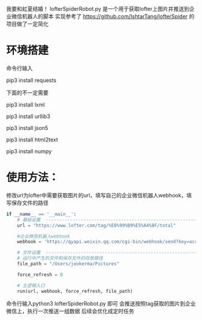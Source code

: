 我要和虹夏结婚！
lofterSpiderRobot.py 是一个用于获取lofter上图片并推送到企业微信机器人的脚本
实现参考了 https://github.com/IshtarTang/lofterSpider 的项目做了一定简化

# 环境搭建
命令行输入

pip3 install requests

下面的不一定需要

pip3 install lxml

pip3 install urllib3

pip3 install json5

pip3 install html2text

pip3 install numpy

# 使用方法：
修改url为lofter中需要获取图片的url，填写自己的企业微信机器人webhook，填写保存文件的路径

```python
if __name__ == '__main__':
    # 基础设置  -------------------------------------------------------- # 爬这个url下的图片推送到企业微信，后续做回调改url即可
    url = "https://www.lofter.com/tag/%E8%99%B9%E5%A4%8F/total"

    #企业微信机器人webhook
    webhook = 'https://qyapi.weixin.qq.com/cgi-bin/webhook/send?key=acda49fc-e178-4157-a3c3-5ef279bb3a71'

    # 文件设置  -------------------------------------------------------- #
    # 运行中产生的文件和保存文件的存放路径
    file_path = "/Users/jookerma/Pictures"

    force_refresh = 0

    # 主逻辑入口
    run(url, webhook, force_refresh, file_path)
```

命令行输入python3 lofterSpiderRobot.py 即可
会推送按照tag获取的图片到企业微信上，执行一次推送一组数据
后续会优化成定时任务
